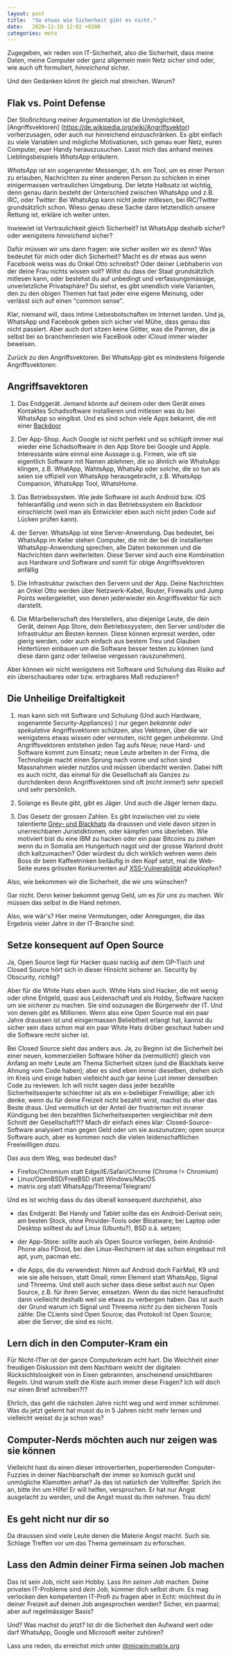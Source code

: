 ```yaml
---
layout: post
title:  "So etwas wie Sicherheit gibt es nicht."
date:   2020-11-18 12:02 +0200
categories: meta
---
```

Zugegeben, wir reden von IT-Sicherheit, also die Sicherheit, dass meine Daten, meine Computer oder ganz allgemein mein Netz sicher sind oder, wie auch oft formuliert, *hinreichend* sicher.

Und den Gedanken könnt ihr gleich mal streichen. Warum?

## Flak vs. Point Defense

Der Stoßrichtung meiner Argumentation ist die Unmöglichkeit, [Angriffsvektoren] (https://de.wikipedia.org/wiki/Angriffsvektor) vorherzusagen, oder auch nur hinreichend einzuschränken. Es gibt einfach zu viele  Variablen und mögliche Motivationen, sich genau euer Netz, euren Computer, euer Handy herauszusuchen. Lasst mich das anhand meines Lieblingsbeispiels _WhatsApp_ erläutern.

*WhatsApp* ist ein sogenannter Messenger, d.h. ein Tool, um es einer Person zu erlauben, Nachrichten zu einer anderen Person zu schicken in einer einigermassen vertraulichen Umgebung. Der letzte Halbsatz ist wichtig, denn genau darin besteht der Unterschied zwischen WhatsApp und z.B. IRC, oder Twitter: Bei WhatsApp kann nicht jeder mitlesen, bei IRC/Twitter grundsätzlich schon. Wieso genau diese Sache dann letztendlich unsere Rettung ist, erkläre ich weiter unten.

Inwiewiet ist Vertraulichkeit gleich Sicherheit? Ist WhatsApp deshalb *sicher*? oder wenigstens *hinreichend* sicher?

Dafür müssen wir uns dann fragen: wie sicher wollen wir es denn? Was bedeutet für mich oder dich Sicherheit? Macht es dir etwas aus wenn Facebook weiss was du Onkel Otto schreibst? Oder deiner Liebhaberin von der deine Frau nichts wissen soll? Willst du dass der Staat grundsätzlich mitlesen kann, oder bestehst du auf unbedingt und verfassungsmässige, unverletzliche Privatsphäre? Du siehst, es gibt unendlich viele Varianten, den zu den obigen Themen hat fast jeder eine eigene Meinung, oder verlässt sich auf einen "common sense".

Klar, niemand will, dass intime Liebesbotschaften im Internet landen. Und ja, WhatsApp und Facebook geben sich sicher viel Mühe, dass genau das nicht passiert. Aber auch dort sitzen keine Götter, was die Pannen, die ja selbst bei so branchenriesen wie FaceBook oder iCloud immer wieder beweisen.

Zurück zu den Angriffsvektoren. Bei WhatsApp gibt es mindestens folgende Angriffsvektoren:

## Angriffsavektoren

1) Das Endggerät. Jemand könnte auf deinem oder dem Gerät eines Kontaktes  Schadsoftware installieren und mitlesen was du bei WhatsApp so eingibst. Und es sind schon viele Apps bekannt, die mit einer [Backdoor](https://de.wikipedia.org/wiki/Backdoor)

2) Der App-Shop. Auch Google ist nicht perfekt und so schlüpft immer mal wieder eine Schadsoftware in den App Store bei Google und Apple. Interessante wäre einmal eine Aussage o.g. Firmen, wie oft sie eigentlich Software mit Namen ablehnen, die so ähnlich wie WhatsApp klingen, z.B. WhatApp, WahtsApp, WhatsAp oder solche, die so tun als seien sie offiziell von WhatsApp herausgebracht, z.B. WhatsApp Companion, WhatsApp Tool, WhatsHome.

3) Das Betriebssystem. Wie jede Software ist auch Android bzw. iOS fehleranfällig und wenn sich in das Betriebssystem ein Backdoor einschleicht (weil man als Entwickler eben auch nicht jeden Code auf Lücken prüfen kann).

4) der Server. WhatsApp ist eine Server-Anwendung. Das bedeutet, bei WhatsApp im Keller stehen Computer, die mit der bei dir installierten WhatsApp-Anwendung sprechen, alle Daten bekommen und die Nachrichten dann weiterleiten. Diese Server sind auch eine Kombination aus Hardware und Software und somit für obige Angriffsvektoren anfällig

5) Die Infrastruktur zwischen den Servern und der App. Deine Nachrichten an Onkel Otto werden über Netzwerk-Kabel, Router, Firewalls und Jump Points weitergeleitet, von denen jederwieder ein Angriffsvektor für sich darstellt.

6) Die Mitarbeiterschaft des Herstellers, also diejenige Leute, die dein Gerät, deinen App Store, dein Betriebssyystem, den Server und/oder die Infrastruktur am Besten kennen. Diese können erpresst werden, oder gierig werden, oder auch einfach aus bestem Treu und Glauben Hintertüren einbauen um die Software besser testen zu können (und  diese dann ganz oder teilweise vergessen rauszunehmen).

Aber können wir nicht wenigstens mit Software und Schulung das Risiko auf ein überschaubares oder bzw. ertragbares Maß reduzieren?  

## Die Unheilige Dreifaltigkeit

1) man kann sich mit Software und Schulung (Und auch Hardware, sogenannte Security-Appliances) ) nur gegen *bekannte oder spekulative* Angriffsvektoren schützen, also Vektoren, über die wir wenigstens etwas wissen oder vermuten, nicht gegen *unbekannte*. Und Angriffsvektoren entstehen jeden Tag aufs Neue; neue Hard- und Software kommt zum Einsatz; neue Leute arbeiten in der Firma, die Technologie macht einen Sprung nach vorne und schon sind Massnahmen wieder nutzlos und müssen überdacht werden. Dabei hilft es auch nicht, das einmal für die Gesellschaft als Ganzes zu durchdenken denn Angriffsvektoren sind oft (nicht immer!) sehr speziell und sehr persönlich.

2) Solange es Beute gibt, gibt es Jäger. Und auch die Jäger lernen dazu.

3) Das Gesetz der grossen Zahlen. Es gibt inzwischen viel zu viele talentierte [Grey- und Blackhats](https://de.wikipedia.org/wiki/Hacker_(Computersicherheit)#White-,_Grey-_und_Black-Hats) da draussen und viele davon sitzen in unerreichbaren Juristidktionen, oder kämpfen ums überleben. Wie motiviert bist du eine IBM zu hacken oder ein paar Bitcoins zu ziehen wenn du in Somalia am Hungertuch nagst und der grosse Warlord droht dich kaltzumachen? Oder würdest du dich wirklich wehren wenn dein Boss dir beim Kaffeetrinken beiläufig in den Kopf setzt, mal die Web-Seite eures grössten Konkurrenten auf [XSS-Vulnerabilität](https://de.wikipedia.org/wiki/Cross-Site-Scripting) abzuklopfen?

Also, wie bekommen wir die Sicherheit, die wir uns wünschen?

Gar nicht. Denn keiner bekommt genug Geld, um es *für uns* zu machen. Wir müssen das selbst in die Hand nehmen.

Also, wie wär's? Hier meine Vermutungen, oder Anregungen, die das Ergebnis vieler Jahre in der IT-Branche sind:

## Setze konsequent auf Open Source

Ja, Open Source liegt für Hacker quasi nackig auf dem OP-Tisch und Closed Source hört sich in dieser Hinsicht sicherer an. Security by Obscurity, richtig?

Aber für die White Hats eben auch. White Hats sind Hacker, die mit wenig oder ohne Entgeld, quasi aus Leidenschaft und als Hobby, Software hacken um sie *sicherer* zu machen. Sie sind sozusagen die Bürgerwehr der IT. Und von denen gibt es Millionen. Wenn also eine Open Source mal ein paar Jahre draussen ist und einigermassen Beliebtheit erlangt hat, kannst du sicher sein dass schon mal ein paar White Hats drüber geschaut haben und  die Software recht sicher ist.

Bei Closed Source sieht das anders aus. Ja, zu Beginn ist die Sicherheit bei einer neuen, kommerziellen Software höher da (vermutlich!) gleich von Anfang an mehr Leute am Thema Sicherheit sitzen (und die Blackhats keine Ahnung vom Code haben); aber es sind eben immer dieselben, drehen sich im Kreis und einige haben vielleicht auch gar keine Lust immer denselben Code zu reviewen. Ich will nicht sagen dass jeder bezahlte Sicherheitsexperte schlechter ist als ein x-beliebiger Freiwillige; aber ich denke, wenn du für deine Freizeit nicht bezahlt wirst, machst du eher das Beste draus. Und vermutlich ist der Anteil der frustrierten mit innerer Kündigung bei den bezahlten Sicherheitsexperten vergleichbar mit dem Schnitt der Gesellschaft?!? Mach dir einfach eines klar: Closed-Source-Software analysiert man gegen Geld oder um sie auszunutzen; open source Software auch, aber es kommen noch die vielen leidenschaftlichen Freeiwilligen *dazu*.

Das aus dem Weg, was bedeutet das?

- Firefox/Chromium statt Edge/IE/Safari/Chrome (Chrome != Chromium)
- Linux/OpenBSD/FreeBSD statt Windows/MacOS
- matrix.org statt WhatsApp/Threema/Telegram/

Und es ist wichtig dass du das überall konsequent durchziehst, also 

* das Endgerät: Bei Handy und Tablet sollte das ein Android-Derivat sein; am besten Stock, ohne Provider-Tools oder Bloatware; bei Laptop oder Desktop solltest du auf Linux (Ubuntu?), BSD o.ä. setzen; 

* der App-Store: sollte auch als Open Source vorliegen, beim Android-Phone also FDroid, bei den Linux-Rechznern ist das schon eingebaut mit apt, yum, pacman etc.

* die Apps, die du verwendest: Nimm auf Android doch FairMail, K9 und wie sie alle heissen, statt Gmail; nimm Element statt WhatsApp, Signal und Threema. Und stell auch sicher dass diese selbst auch nur Open Source, z.B. für ihren Server, einsetzen. Wenn du das nicht herausfindst dann vielleicht deshalb weil sie etwas zu verbergen haben. Das ist auch der Grund warum ich Signal und Threema *nicht* zu den sicheren Tools zähle: Die CLients sind Open Source; das Protokoll ist Open Source; aber die Server, die sind es nicht.

## Lern dich in den Computer-Kram ein

Für Nicht-ITler ist der ganze Computerkram echt hart. Die Weichheit einer freudigen Diskussion mit dem Nachbarn weicht der digitalen Rücksichtslosigkeit von in Eisen gebrannten, anscheinend unsichtbaren Regeln. Und warum stellt die Kiste auch immer diese Fragen? Ich will doch nur einen Brief schreiben?!?

Ehrlich, das geht die nächsten Jahre nicht weg und wird immer schlimmer. Was du jetzt gelernt hat musst du in 5 Jahren nicht mehr lernen und vielleicht weisst du ja schon was?

## Computer-Nerds möchten auch nur zeigen was sie können

Vielleicht hast du einen dieser introvertierten, pupertierenden Computer-Fuzzies in deiner Nachbarschaft der immer so komisch guckt und unmögliche Klamotten anhat? Ja das ist natürlich der Volltreffer. Sprich ihn an, bitte ihn um Hilfe! Er will helfen, versprochen. Er hat nur Angst ausgelacht zu werden, und die Angst musst du ihm nehmen. Trau dich!

## Es geht nicht nur dir so

Da draussen sind viele Leute denen die Materie Angst macht. Such sie. Schlage Treffen vor um das Thema gemeinsam zu erforschen.

## Lass den Admin deiner Firma seinen Job machen

Das ist sein Job, nicht sein Hobby. Lass ihn *seinen Job* machen. Deine privaten IT-Probleme sind *dein* Job, kümmer  dich selbst drum. Es mag verlocken den kompetenten IT-Profi zu fragen aber in Echt: möchtest du in deiner Freizeit auf deinen Job angesprochen werden? Sicher, ein paarmal; aber auf regelmässiger Basis? 

Und? Was machst du jetzt? Ist dir die Sicherheit den Aufwand wert oder darf WhatsApp, Google und Microsoft weiter zuhören?

Lass uns reden, du erreichst mich unter [@micwin:matrix.org](https://matrix.to/#/@micwin:matrix.org)